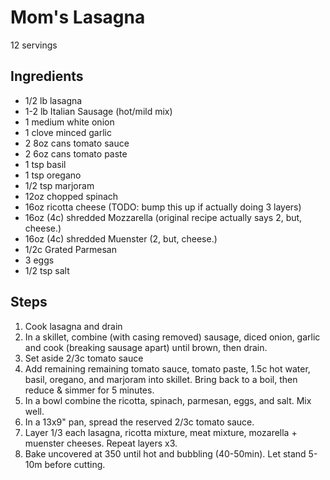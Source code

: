 Mom's Lasagna
========================
12 servings

Ingredients
-----------
* 1/2 lb lasagna
* 1-2 lb Italian Sausage (hot/mild mix)
* 1 medium white onion
* 1 clove minced garlic
* 2 8oz cans tomato sauce
* 2 6oz cans tomato paste
* 1 tsp basil
* 1 tsp oregano
* 1/2 tsp marjoram
* 12oz chopped spinach
* 16oz ricotta cheese  (TODO: bump this up if actually doing 3 layers)
* 16oz (4c) shredded Mozzarella (original recipe actually says 2, but, cheese.)
* 16oz (4c) shredded Muenster (2, but, cheese.)
* 1/2c Grated Parmesan
* 3 eggs
* 1/2 tsp salt

Steps
-----
1. Cook lasagna and drain
2. In a skillet, combine (with casing removed) sausage, diced onion, garlic and cook (breaking sausage apart) until brown, then drain.
3. Set aside 2/3c tomato sauce
4. Add remaining remaining tomato sauce, tomato paste, 1.5c hot water, basil, oregano, and marjoram into skillet.  Bring back to a boil, then reduce & simmer for 5 minutes.
5. In a bowl combine the ricotta, spinach, parmesan, eggs, and salt.  Mix well.
6. In a 13x9" pan, spread the reserved 2/3c tomato sauce.
7. Layer 1/3 each lasagna, ricotta mixture, meat mixture, mozarella + muenster cheeses.  Repeat layers x3.
8. Bake uncovered at 350 until hot and bubbling (40-50min).  Let stand 5-10m before cutting.
